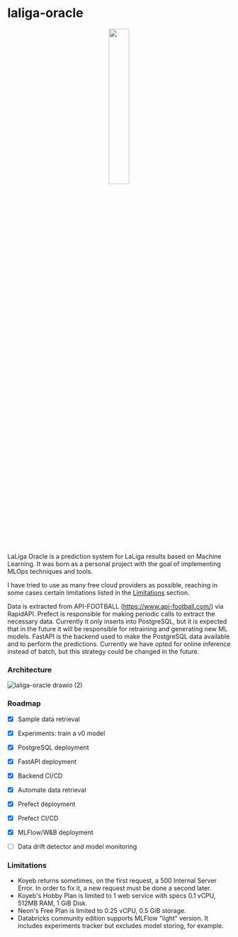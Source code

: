 # laliga-oracle

<p align="center" width="100%">
    <img width="30%" src="https://github.com/user-attachments/assets/913d26b4-8f95-431e-9029-3c32820cf3db">
</p>

LaLiga Oracle is a prediction system for LaLiga results based on Machine Learning. It was born as a personal project with the goal of implementing MLOps techniques and tools. 

I have tried to use as many free cloud providers as possible, reaching in some cases certain limitations listed in the [Limitations](#limitations) section.

Data is extracted from API-FOOTBALL (https://www.api-football.com/) via RapidAPI. Prefect is responsible for making periodic calls to extract the necessary data. Currently it only inserts into PostgreSQL, but it is expected that in the future it will be responsible for retraining and generating new ML models. FastAPI is the backend used to make the PostgreSQL data available and to perform the predictions. Currently we have opted for online inference instead of batch, but this strategy could be changed in the future.

### Architecture
![laliga-oracle drawio (2)](https://github.com/user-attachments/assets/572e3f05-6488-4495-adaa-bb392342ce97)

### Roadmap
- [x] Sample data retrieval
- [x] Experiments: train a v0 model
- [x] PostgreSQL deployment
- [x] FastAPI deployment
- [x] Backend CI/CD
- [x] Automate data retrieval
- [x] Prefect deployment
- [x] Prefect CI/CD
- [x] MLFlow/W&B deployment
- [ ] Data drift detector and model monitoring


### Limitations
- Koyeb returns sometimes, on the first request, a 500 Internal Server Error. In order to fix it, a new request must be done a second later.
- Koyeb's Hobby Plan is limited to 1 web service with specs 0.1 vCPU, 512MB RAM, 1 GiB Disk.
- Neon's Free Plan is limited to 0.25 vCPU, 0.5 GiB storage.
- Databricks community edition supports MLFlow "light" version. It includes experiments tracker but excludes model storing, for example.
